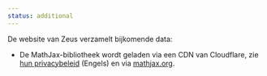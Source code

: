 ```yaml
---
status: additional
---
```


De website van Zeus verzamelt bijkomende data:

- De MathJax-bibliotheek wordt geladen via een CDN van Cloudflare, zie [hun privacybeleid](https://www.cloudflare.com/privacypolicy/) (Engels) en via [mathjax.org](https://www.mathjax.org/).
